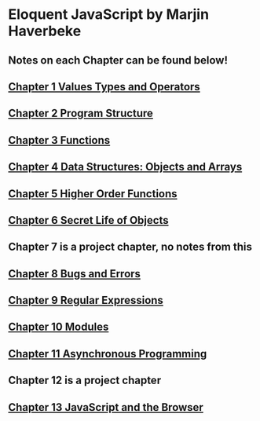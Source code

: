 # Eloquent JavaScript by Marjin Haverbeke
## Notes on each Chapter can be found below!
## [Chapter 1 Values Types and Operators](Chapter1.mkd)
## [Chapter 2 Program Structure](Chapter2.mkd)
## [Chapter 3 Functions](Chapter3.mkd)
## [Chapter 4 Data Structures: Objects and Arrays](Chapter4.mkd)
## [Chapter 5 Higher Order Functions](Chapter5.mkd)
## [Chapter 6 Secret Life of Objects](Chapter6.mkd)
## Chapter 7 is a project chapter, no notes from this
## [Chapter 8 Bugs and Errors](Chapter8.mkd)
## [Chapter 9 Regular Expressions](Chapter9.mkd)
## [Chapter 10 Modules](CHapter10.mkd)
## [Chapter 11 Asynchronous Programming](CHapter11.mkd)
## Chapter 12 is a project chapter
## [Chapter 13 JavaScript and the Browser](CHapter13.mkd)